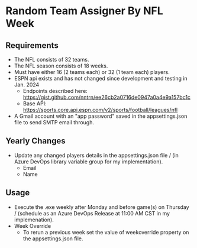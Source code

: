 # Random Team Assigner By NFL Week

## Requirements
- The NFL consists of 32 teams.
- The NFL season consists of 18 weeks.
- Must have either 16 (2 teams each) or 32 (1 team each) players.
- ESPN api exists and has not changed since development and testing in Jan. 2024
  - Endpoints described here: https://gist.github.com/nntrn/ee26cb2a0716de0947a0a4e9a157bc1c
  - Base API: https://sports.core.api.espn.com/v2/sports/football/leagues/nfl
- A Gmail account with an "app password" saved in the appsettings.json file to send SMTP email through.

## Yearly Changes
- Update any changed players details in the appsettings.json file /
  (in Azure DevOps library variable group for my implementation).
  - Email
  - Name

## Usage
- Execute the .exe weekly after Monday and before game(s) on Thursday /
  (schedule as an Azure DevOps Release at 11:00 AM CST in my implemenation).
- Week Override
  - To rerun a previous week set the value of weekoverride property on the appsettings.json file. 